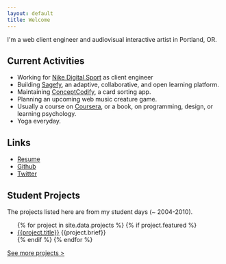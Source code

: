 ```yaml
---
layout: default
title: Welcome
---
```


I'm a web client engineer and audiovisual interactive artist in Portland, OR.

Current Activities
------------------

- Working for [Nike Digital Sport](https://secure-nikeplus.nike.com/plus/) as client engineer
- Building [Sagefy](http://sagefy.org/), an adaptive, collaborative, and open learning platform.
- Maintaining [ConceptCodify](https://github.com/heiskr/conceptcodify), a card sorting app.
- Planning an upcoming web music creature game.
- Usually a course on [Coursera](https://www.coursera.org/), or a book, on programming, design, or learning psychology.
- Yoga everyday.

Links
-----

- [Resume](/resume)
- [Github](https://github.com/heiskr)
- [Twitter](https://twitter.com/heiskr)

Student Projects
----------------

The projects listed here are from my student days (~ 2004-2010).

<ul>
    {% for project in site.data.projects %}
        {% if project.featured %}
            <li>
                <a href="/projects/{{project.slug}}">{{project.title}}</a>
                {{project.brief}}
            </li>
        {% endif %}
    {% endfor %}
</ul>

<p><a href="/projects">See more projects &gt;</a></p>
